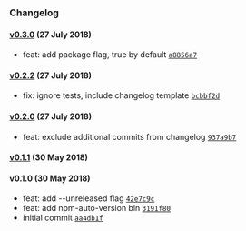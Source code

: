 ### Changelog

#### [v0.3.0](https://github.com/w33ble/npm-auto-tools/compare/v0.2.2...v0.3.0) (27 July 2018)
- feat: add package flag, true by default [`a8856a7`](https://github.com/w33ble/npm-auto-tools/commit/a8856a77477e8483e49f59b05a2f073329220828)

#### [v0.2.2](https://github.com/w33ble/npm-auto-tools/compare/v0.2.0...v0.2.2) (27 July 2018)
- fix: ignore tests, include changelog template [`bcbbf2d`](https://github.com/w33ble/npm-auto-tools/commit/bcbbf2d24efd231094301c9e05e5e56acbcc5e0c)

#### [v0.2.0](https://github.com/w33ble/npm-auto-tools/compare/v0.1.1...v0.2.0) (27 July 2018)
- feat: exclude additional commits from changelog [`937a9b7`](https://github.com/w33ble/npm-auto-tools/commit/937a9b70af404943f0f5d0e357d876110bb9b7a7)

#### [v0.1.1](https://github.com/w33ble/npm-auto-tools/compare/v0.1.0...v0.1.1) (30 May 2018)

#### v0.1.0 (30 May 2018)
- feat: add --unreleased flag [`42e7c9c`](https://github.com/w33ble/npm-auto-tools/commit/42e7c9c8872f721b3f25ba8bd3d8ae4cb3401f7b)
- feat: add npm-auto-version bin [`3191f80`](https://github.com/w33ble/npm-auto-tools/commit/3191f8003abf12fe351c1a19aadef29d739d3a66)
- initial commit [`aa4db1f`](https://github.com/w33ble/npm-auto-tools/commit/aa4db1f429f7a5111e1c20e0758ef1f7943306a1)

